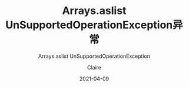 ---
layout:     post
title:      Arrays.aslist UnSupportedOperationException异常
subtitle:   Arrays.aslist UnSupportedOperationException
date:       2021-04-09
author:     Claire
header-img: img/post-bg-github-cup.jpg
catalog: true
tags:
    - Arrays.aslist
    - UnSupportedOperationException
---